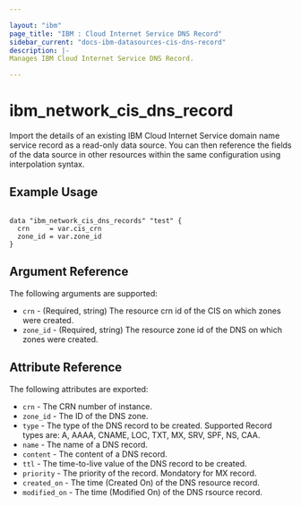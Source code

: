 ```yaml
---

layout: "ibm"
page_title: "IBM : Cloud Internet Service DNS Record"
sidebar_current: "docs-ibm-datasources-cis-dns-record"
description: |-
Manages IBM Cloud Internet Service DNS Record.

---
```


# ibm_network_cis_dns_record

Import the details of an existing IBM Cloud Internet Service domain name service record as a read-only data source. You can then reference the fields of the data source in other resources within the same configuration using interpolation syntax.

## Example Usage

```hcl

data "ibm_network_cis_dns_records" "test" {
  crn     = var.cis_crn
  zone_id = var.zone_id
}

```

## Argument Reference

The following arguments are supported:

- `crn` - (Required, string) The resource crn id of the CIS on which zones were created.
- `zone_id` - (Required, string) The resource zone id of the DNS on which zones were created.

## Attribute Reference

The following attributes are exported:

- `crn` - The CRN number of instance.
- `zone_id` - The ID of the DNS zone.
- `type` - The type of the DNS record to be created. Supported Record types are: A, AAAA, CNAME, LOC, TXT, MX, SRV, SPF, NS, CAA.
- `name` - The name of a DNS record.
- `content` - The content of a DNS record.
- `ttl` - The time-to-live value of the DNS record to be created.
- `priority` - The priority of the record. Mondatory for MX record.
- `created_on` - The time (Created On) of the DNS resource record.
- `modified_on` - The time (Modified On) of the DNS rsource record.
